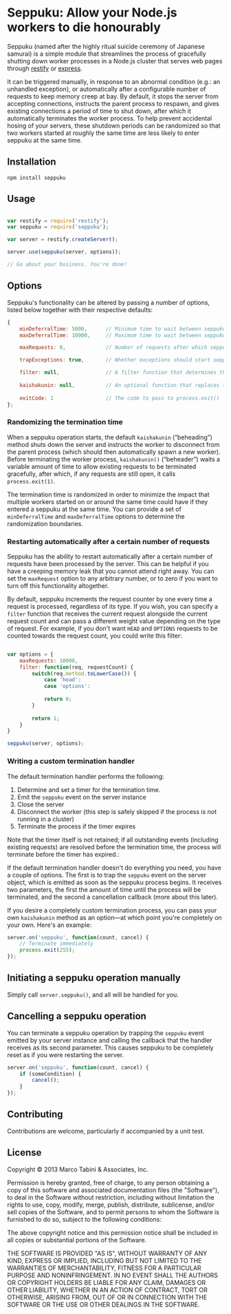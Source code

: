 # Seppuku: Allow your Node.js workers to die honourably

Seppuku (named after the highly ritual suicide ceremony of Japanese samurai) is a simple module that streamlines the process of gracefully shutting down worker processes in a Node.js cluster that serves web pages through [restify](https://npmjs.org/package/restify) or [express](https://npmjs.org/package/express). 

It can be triggered manually, in response to an abnormal condition (e.g.: an unhandled exception), or automatically after a configurable number of requests to keep memory creep at bay. By default, it stops the server from accepting connections, instructs the parent process to respawn, and gives existing connections a period of time to shut down, after which it automatically terminates the worker process. To help prevent accidental hosing of your servers, these shutdown periods can be randomized so that two workers started at roughly the same time are less likely to enter seppuku at the same time.

## Installation

    npm install seppuku

## Usage

```javascript

var restify = require('restify');
var seppuku = require('seppuku');

var server = restify.createServer();

server.use(seppuku(server, options));

// Go about your business. You're done!

```

## Options

Seppuku's functionality can be altered by passing a number of options, listed below together with their respective defaults:

```javascript
{
    minDeferralTime: 5000,      // Minimum time to wait between seppuku and kaishaku
    maxDeferralTime: 10000,     // Maximum time to wait between seppuku and kaishaku

    maxRequests: 0,             // Number of requests after which seppuku starts automatically (0 = never)

    trapExceptions: true,       // Whether exceptions should start seppuku

    filter: null,               // A filter function that determines the relative weight of a request
    
    kaishakunin: null,          // An optional function that replaces the default termination handler
    
    exitCode: 1                 // The code to pass to process.exit()
};
```

### Randomizing the termination time

When a seppuku operation starts, the default `kaishakunin` (“beheading”) method shuts down the server and instructs the worker to disconnect from the parent process (which should then automatically spawn a new worker). Before terminating the worker process, `kaishakunin()` (“beheader”) waits a variable amount of time to allow existing requests to be terminated gracefully, after which, if any requests are still open, it calls `process.exit(1)`.

The termination time is randomized in order to minimize the impact that multiple workers started on or around the same time could have if they entered a seppuku at the same time. You can provide a set of `minDeferralTime` and `maxDeferralTime` options to determine the randomization boundaries.

### Restarting automatically after a certain number of requests

Seppuku has the ability to restart automatically after a certain number of requests have been processed by the server. This can be helpful if you have a creeping memory leak that you cannot attend right away. You can set the `maxRequest` option to any arbitrary number, or to zero if you want to turn off this functionality altogether.

By default, seppuku increments the request counter by one every time a request is processed, regardless of its type. If you wish, you can specify a `filter` function that receives the current request alongside the current request count and can pass a different weight value depending on the type of request. For example, if you don't want `HEAD` and `OPTIONS` requests to be counted towards the request count, you could write this filter:

```javascript

var options = {
    maxRequests: 10000,
    filter: function(req, requestCount) {
        switch(req.method.toLowerCase()) {
            case 'head':
            case 'options':
            
            return 0;
        }
        
        return 1;
    }
}

seppuku(server, options);

```

### Writing a custom termination handler

The default termination handler performs the following:

1. Determine and set a timer for the termination time.
2. Emit the `seppuku` event on the server instance
3. Close the server
4. Disconnect the worker (this step is safely skipped if the process is not running in a cluster)
5. Terminate the process if the timer expires

Note that the timer itself is not retained; if all outstanding events (including existing requests) are resolved before the termination time, the process will terminate before the timer has expired.:

If the default termination handler doesn't do everything you need, you have a couple of options. The first is to trap the `seppuku` event on the server object, which is emitted as soon as the seppuku process begins. It receives two parameters, the first the amount of time until the process will be terminated, and the second a cancellation callback (more about this later).

If you desire a completely custom termination process, you can pass your own `kaishakunin` method as an option—at which point you're completely on your own. Here's an example:

```javascript
server.on('seppuku', function(count, cancel) {
    // Terminate immediately
    process.exit(255);
});
```

## Initiating a seppuku operation manually

Simply call `server.seppuku()`, and all will be handled for you.

## Cancelling a seppuku operation

You can terminate a seppuku operation by trapping the `seppuku` event emitted by your server instance and calling the callback that the handler receives as its second parameter. This causes seppuku to be completely reset as if you were restarting the server.

```javascript
server.on('seppuku', function(count, cancel) {
    if (someCondition) {
        cancel();
    }
});
```

## Contributing

Contributions are welcome, particularly if accompanied by a unit test.

## License

Copyright © 2013 Marco Tabini & Associates, Inc.

Permission is hereby granted, free of charge, to any person obtaining a copy of this software and associated documentation files (the "Software"), to deal in the Software without restriction, including without limitation the rights to use, copy, modify, merge, publish, distribute, sublicense, and/or sell copies of the Software, and to permit persons to whom the Software is furnished to do so, subject to the following conditions:

The above copyright notice and this permission notice shall be included in all copies or substantial portions of the Software.

THE SOFTWARE IS PROVIDED "AS IS", WITHOUT WARRANTY OF ANY KIND, EXPRESS OR IMPLIED, INCLUDING BUT NOT LIMITED TO THE WARRANTIES OF MERCHANTABILITY, FITNESS FOR A PARTICULAR PURPOSE AND NONINFRINGEMENT. IN NO EVENT SHALL THE AUTHORS OR COPYRIGHT HOLDERS BE LIABLE FOR ANY CLAIM, DAMAGES OR OTHER LIABILITY, WHETHER IN AN ACTION OF CONTRACT, TORT OR OTHERWISE, ARISING FROM, OUT OF OR IN CONNECTION WITH THE SOFTWARE OR THE USE OR OTHER DEALINGS IN THE SOFTWARE.
